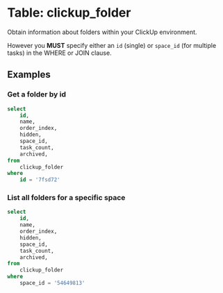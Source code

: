 # Table: clickup_folder

Obtain information about folders within your ClickUp environment.

However you **MUST** specify either an `id` (single) or `space_id` (for multiple tasks) in the WHERE or JOIN clause.

## Examples

### Get a folder by id

```sql
select
    id,
    name,
    order_index,
    hidden,
    space_id,
    task_count,
    archived,
from
    clickup_folder
where
    id = '7fsd72'
```

### List all folders for a specific space

```sql
select
    id,
    name,
    order_index,
    hidden,
    space_id,
    task_count,
    archived,
from
    clickup_folder
where
    space_id = '54649813'
```
